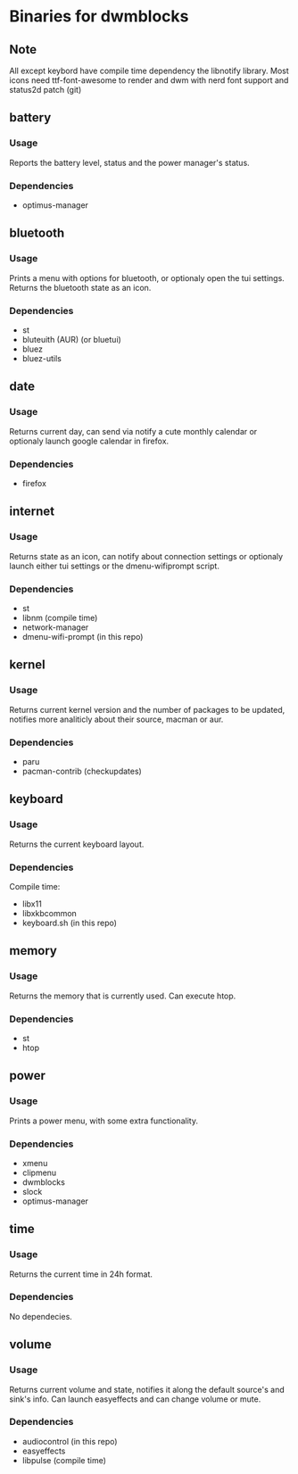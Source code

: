 # Binaries for dwmblocks

## Note

All except keybord have compile time dependency the libnotify library. Most icons need ttf-font-awesome to render and 
dwm with nerd font support and status2d patch (git)

## battery

### Usage

Reports the battery level, status and the power manager's status.

### Dependencies

- optimus-manager

## bluetooth

### Usage

Prints a menu with options for bluetooth, or optionaly open the tui settings. Returns the bluetooth state as an icon.

### Dependencies

- st
- bluteuith (AUR) (or bluetui)
- bluez
- bluez-utils

## date

### Usage

Returns current day, can send via notify a cute monthly calendar or optionaly launch google calendar in firefox.

### Dependencies

- firefox

## internet

### Usage

Returns state as an icon, can notify about connection settings or optionaly launch either tui settings or the dmenu-wifiprompt script.

### Dependencies

- st
- libnm (compile time)
- network-manager
- dmenu-wifi-prompt (in this repo)

## kernel

### Usage

Returns current kernel version and the number of packages to be updated, notifies more analiticly about their source, macman or aur.

### Dependencies

- paru
- pacman-contrib (checkupdates)

## keyboard

### Usage

Returns the current keyboard layout.

### Dependencies

Compile time:

- libx11
- libxkbcommon
- keyboard.sh (in this repo)

## memory

### Usage

Returns the memory that is currently used. Can execute htop.

### Dependencies

- st
- htop

## power

### Usage

Prints a power menu, with some extra functionality.

### Dependencies

- xmenu
- clipmenu
- dwmblocks
- slock
- optimus-manager

## time

### Usage

Returns the current time in 24h format.

### Dependencies

No dependecies.

## volume

### Usage

Returns current volume and state, notifies it along the default source's and sink's info. Can launch easyeffects and can change volume or mute.

### Dependencies

- audiocontrol (in this repo)
- easyeffects
- libpulse (compile time)
